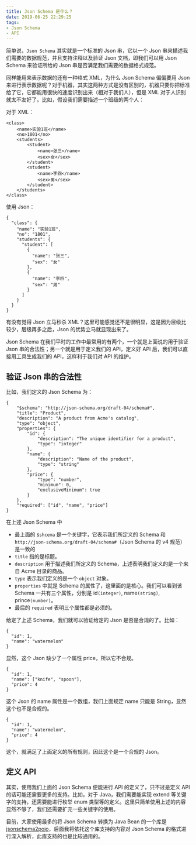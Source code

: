 ```yaml
---
title: Json Schema 是什么？
date: 2019-06-25 22:29:25
tags: 
- Json Schema
- API
---
```

简单说，`Json Schema` 其实就是一个标准的 Json 串，它以一个 Json 串来描述我们需要的数据规范，并且支持注释以及验证 Json 文档，即我们可以用 Json Schema 来验证所给的 Json 串是否满足我们需要的数据格式规范。 

同样能用来表示数据的还有一种格式 XML，为什么 Json Schema 偏偏要用 Json 来进行表示数据呢？对于机器，其实这两种方式是没有区别的，机器只要你把标准给了它，它都能用很快的速度识别出来（相对于我们人），但是 XML 对于人识别就太不友好了。比如，假设我们需要描述一个班级的两个人：

对于 XML：

```
<class>
	<name>实验1班</name>
	<no>1801</no>
	<students>
	    <student>
	        <name>张三</name>
	        <sex>女</sex>
	    </student>
	    <student>
	        <name>李四</name>
	        <sex>男</sex>
	    </student>
	</students>
</class>
```
使用 Json：

```
{
  "class": {
    "name": "实验1班",
    "no": "1801",
    "students": {
      "student": [
        {
          "name": "张三",
          "sex": "女"
        },
        {
          "name": "李四",
          "sex": "男"
        }
      ]
    }
  }
}
```
有没有觉得 Json 立马秒杀 XML？这里可能感觉还不是很明显，这是因为层级比较少，层级再多之后，Json 的优势立马就显现出来了。

Json Schema 在我们平时的工作中最常用的有两个，一个就是上面说的用于验证 Json 串的合法性；另一个就是用于定义我们的 API，定义好 API 后，我们可以直接用工具生成我们的 API，这样利于我们对 API 的维护。

## 验证 Json 串的合法性
比如，我们定义的 Json Schema 为：

```
{
    "$schema": "http://json-schema.org/draft-04/schema#",
    "title": "Product",
    "description": "A product from Acme's catalog",
    "type": "object",
    "properties": {
        "id": {
            "description": "The unique identifier for a product",
            "type": "integer"
        },
        "name": {
            "description": "Name of the product",
            "type": "string"
        },
        "price": {
            "type": "number",
            "minimum": 0,
            "exclusiveMinimum": true
        }
    },
    "required": ["id", "name", "price"]
}
```
在上述 Json Schema 中

* 最上面的 `$shcema` 是一个关键字，它表示我们所定义的 Schema 和 	`http://json-schema.org/draft-04/schema#`（Json Schema 的 v4 规范）是一致的
* `title` 指的是标题。
* `description` 用于描述我们所定义的 Schema，上述表明我们定义的是一个来自 Acme 目录的商品。
* `type` 表示我们定义的是一个 `object` 对象。
* `properties` 中就是 Schema 的属性了，这里面的是核心。我们可以看到该 Schema 一共有三个属性，分别是 id`(integer)`, name`(string)`, prince`(number)`。
* 最后的 `required` 表明三个属性都是必须的。

给定了上述 Schema，我们就可以验证给定的 Json 是否是合规的了。比如：

```
{
  "id": 1,
  "name": "watermelon"
}
```
显然，这个 Json 缺少了一个属性 price，所以它不合规。

```
{
  "id": 1,
  "name": ["knife", "spoon"],
  "price": 4
}
```
这个 Json 的 name 属性是一个数组，我们上面规定 name 只能是 String，显然这个也不是合规的。

```
{
  "id": 1,
  "name": "watermelon",
  "price": 4
}
```
这个，就满足了上面定义的所有规则，因此这个是一个合规的 Json。

## 定义 API
其实，使用我们上面的 Json Schema 便能进行 API 的定义了，只不过是定义 API 的话可能还需要更多的支持。比如，对于 Java，我们需要能实现 extend 等关键字的支持，还需要能进行枚举 enum 类型等的定义。这里只简单使用上述的内容显然不够了，我们还需要扩充一些关键字的使用。

目前，大家使用最多的将 Json Schema 转换为 Java Bean 的一个库是 [jsonschema2pojo](https://github.com/joelittlejohn/jsonschema2pojo)，后面我将依托这个库支持的内容对 Json Schema 的格式进行深入解析，此库支持的也是比较通用的。

































